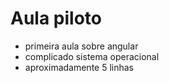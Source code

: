 # Aula piloto

+ primeira aula sobre angular
+ complicado sistema operacional
+ aproximadamente 5 linhas